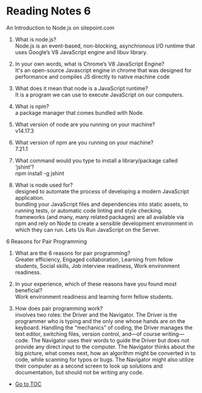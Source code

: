 # Reading Notes 6  

An Introduction to Node.js on sitepoint.com  

1. What is node.js?  
Node.js is an event-based, non-blocking, asynchronous I/O runtime that uses Google’s V8 JavaScript engine and libuv library.  

2. In your own words, what is Chrome’s V8 JavaScript Engine?  
It's an open-source Javascript engine in chrome that was designed for performance and compiles JS directly to native machine code  

3. What does it mean that node is a JavaScript runtime?  
It is a program we can use to execute JavaScript on our computers.  

4. What is npm?  
a package manager that comes bundled with Node.  

5. What version of node are you running on your machine?  
v14.17.3  

6. What version of npm are you running on your machine?  
7.21.1  

7. What command would you type to install a library/package called ‘jshint’?  
npm install -g jshint  

8. What is node used for?  
designed to automate the process of developing a modern JavaScript application.  
 bundling your JavaScript files and dependencies into static assets, to running tests, or automatic code linting and style checking.  
frameworks (and many, many related packages) are all available via npm and rely on Node to create a sensible development environment in which they can run.  Lets Us Run JavaScript on the Server.  

6 Reasons for Pair Programming  

1. What are the 6 reasons for pair programming?  
Greater efficiency, Engaged collaboration, Learning from fellow students, Social skills, Job interview readiness, Work environment readiness.  

2. In your experience, which of these reasons have you found most beneficial?  
Work environment readiness and learning form fellow students.  

3. How does pair programming work?  
involves two roles: the Driver and the Navigator. The Driver is the programmer who is typing and the only one whose hands are on the keyboard. Handling the “mechanics” of coding, the Driver manages the text editor, switching files, version control, and—of course writing—code. The Navigator uses their words to guide the Driver but does not provide any direct input to the computer. The Navigator thinks about the big picture, what comes next, how an algorithm might be converted in to code, while scanning for typos or bugs. The Navigator might also utilize their computer as a second screen to look up solutions and documentation, but should not be writing any code.  

- [Go to TOC](README.md)  

